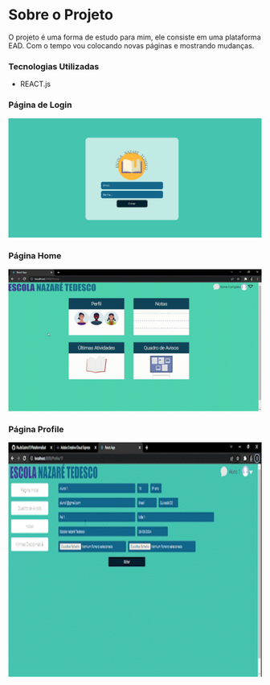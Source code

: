 # Sobre o Projeto

O projeto é uma forma de estudo para mim, ele consiste em uma plataforma EAD.
Com o tempo vou colocando novas páginas e mostrando mudanças.

### Tecnologias Utilizadas
 * REACT.js

### Página de Login
![alt text](public/PageLogin.png)

### Página Home
<p >
  <img  src="./public/PaginaHome.gif">
</p>

### Página Profile
<p >
  <img width="830" height="465.656" src="./public/PaginaProfile.gif">
</p>




